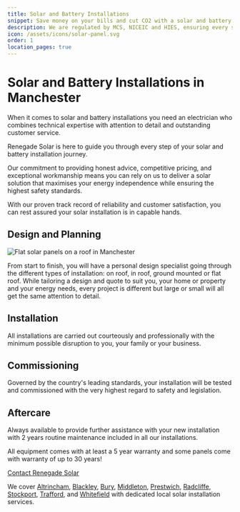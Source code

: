 ```yaml
---
title: Solar and Battery Installations
snippet: Save money on your bills and cut CO2 with a solar and battery combo.
description: We are regulated by MCS, NICEIC and HIES, ensuring every system we install is completed to the highest standard.
icon: /assets/icons/solar-panel.svg
order: 1
location_pages: true
---
```


# Solar and Battery Installations in Manchester

When it comes to solar and battery installations you need an electrician who combines technical expertise with attention to detail and outstanding customer service.

Renegade Solar is here to guide you through every step of your solar and battery installation journey.

Our commitment to providing honest advice, competitive pricing, and exceptional workmanship means you can rely on us to deliver a solar solution that maximises your energy independence while ensuring the highest safety standards.

With our proven track record of reliability and customer satisfaction, you can rest assured your solar installation is in capable hands.

## Design and Planning

<div class="center-right">
  <img src="/assets/photos/flat-solar-panels.jpg" alt="Flat solar panels on a roof in Manchester" />
</div>

From start to finish, you will have a personal design specialist going through the different types of installation: on roof, in roof, ground mounted or flat roof. While tailoring a design and quote to suit you, your home or property and your energy needs, every project is different but large or small will all get the same attention to detail.

## Installation

All installations are carried out courteously and professionally with the minimum possible disruption to you, your family or your business.

## Commissioning

Governed by the country's leading standards, your installation will be tested and commissioned with the very highest regard to safety and legislation.

## Aftercare

Always available to provide further assistance with your new installation with 2 years routine maintenance included in all our installations.

All equipment comes with at least a 5 year warranty and some panels come with warranty of up to 30 years!

<a class="btn primary-btn" href="/contact/">Contact Renegade Solar</a>

We cover [Altrincham](/solar-panel-installer-altrincham/), [Blackley](/solar-panel-installer-blackley/), [Bury](/solar-panel-installer-bury/), [Middleton](/solar-panel-installer-middleton/), [Prestwich](/solar-panel-installer-prestwich/), [Radcliffe](/solar-panel-installer-radcliffe/), [Stockport](/solar-panel-installer-stockport/), [Trafford](/solar-panel-installer-trafford/), and [Whitefield](/solar-panel-installer-whitefield/) with dedicated local solar installation services.
